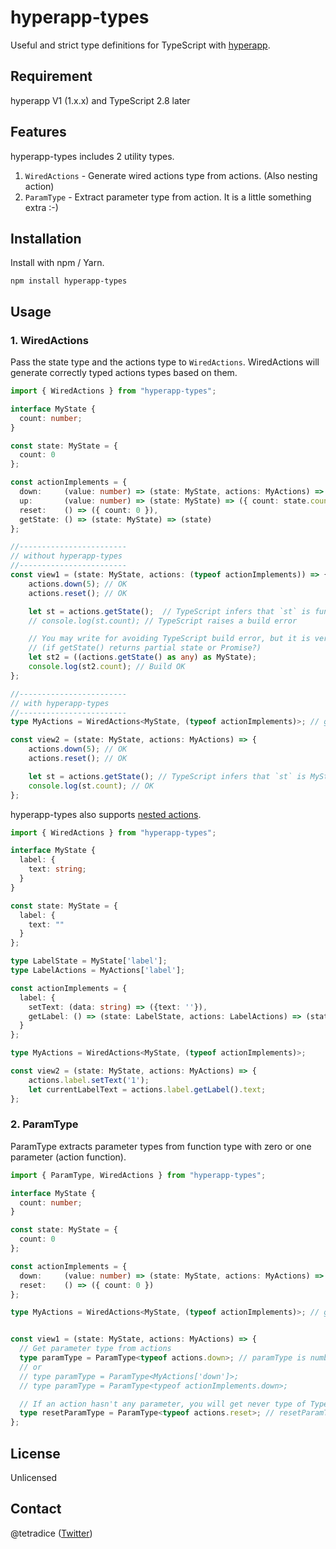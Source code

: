 hyperapp-types
========

Useful and strict type definitions for TypeScript with [hyperapp][].


Requirement
--------

hyperapp V1 (1.x.x) and TypeScript 2.8 later


Features
--------

hyperapp-types includes 2 utility types.

1. `WiredActions` - Generate wired actions type from actions. (Also nesting action)
2. `ParamType` - Extract parameter type from action. It is a little something extra :-)

Installation
--------

Install with npm / Yarn.

```
npm install hyperapp-types
```

Usage
--------

### 1. WiredActions

Pass the state type and the actions type to `WiredActions`. WiredActions will generate correctly typed actions types based on them.

```ts
import { WiredActions } from "hyperapp-types";

interface MyState {
  count: number;
}

const state: MyState = {
  count: 0
};

const actionImplements = {
  down:     (value: number) => (state: MyState, actions: MyActions) => ({ count: state.count - value }),
  up:       (value: number) => (state: MyState) => ({ count: state.count + value }),
  reset:    () => ({ count: 0 }),
  getState: () => (state: MyState) => (state)
};

//------------------------
// without hyperapp-types
//------------------------
const view1 = (state: MyState, actions: (typeof actionImplements)) => {
    actions.down(5); // OK
    actions.reset(); // OK

    let st = actions.getState();  // TypeScript infers that `st` is function - ((state: MyState) => MyState)  But, st is MyState object exactly.
    // console.log(st.count); // TypeScript raises a build error

    // You may write for avoiding TypeScript build error, but it is verbose and unsafe...
    // (if getState() returns partial state or Promise?)
    let st2 = ((actions.getState() as any) as MyState);
    console.log(st2.count); // Build OK
};

//------------------------
// with hyperapp-types
//------------------------
type MyActions = WiredActions<MyState, (typeof actionImplements)>; // generate type of wired actions from `actionImplements`

const view2 = (state: MyState, actions: MyActions) => {
    actions.down(5); // OK
    actions.reset(); // OK

    let st = actions.getState(); // TypeScript infers that `st` is MyState. It is correct and typesafe!
    console.log(st.count); // OK
};
```

hyperapp-types also supports [nested actions][].

```ts
import { WiredActions } from "hyperapp-types";

interface MyState {
  label: {
    text: string;
  }
}

const state: MyState = {
  label: {
    text: ""
  }
};

type LabelState = MyState['label'];
type LabelActions = MyActions['label'];

const actionImplements = {
  label: {
    setText: (data: string) => ({text: ''}),
    getLabel: () => (state: LabelState, actions: LabelActions) => (state)
  }
};

type MyActions = WiredActions<MyState, (typeof actionImplements)>;

const view2 = (state: MyState, actions: MyActions) => {
    actions.label.setText('1');
    let currentLabelText = actions.label.getLabel().text;
};
```

### 2. ParamType

ParamType extracts parameter types from function type with zero or one parameter (action function).

```ts
import { ParamType, WiredActions } from "hyperapp-types";

interface MyState {
  count: number;
}

const state: MyState = {
  count: 0
};

const actionImplements = {
  down:     (value: number) => (state: MyState, actions: MyActions) => ({ count: state.count - value }),
  reset:    () => ({ count: 0 })
};

type MyActions = WiredActions<MyState, (typeof actionImplements)>; // generate type of wired actions from `actionImplements`


const view1 = (state: MyState, actions: MyActions) => {
  // Get parameter type from actions
  type paramType = ParamType<typeof actions.down>; // paramType is number
  // or
  // type paramType = ParamType<MyActions['down']>;
  // type paramType = ParamType<typeof actionImplements.down>;

  // If an action hasn't any parameter, you will get never type of TypeScript.
  type resetParamType = ParamType<typeof actions.reset>; // resetParamType is never
};
```

License
--------
Unlicensed

Contact
--------
@tetradice ([Twitter](https://twitter.com/tetradice))

[hyperapp]: https://github.com/hyperapp/hyperapp
[nested actions]: https://github.com/hyperapp/hyperapp#nested-actions